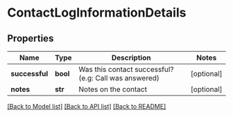 # ContactLogInformationDetails

## Properties
Name | Type | Description | Notes
------------ | ------------- | ------------- | -------------
**successful** | **bool** | Was this contact successful? (e.g: Call was answered)  | [optional] 
**notes** | **str** | Notes on the contact | [optional] 

[[Back to Model list]](../README.md#documentation-for-models) [[Back to API list]](../README.md#documentation-for-api-endpoints) [[Back to README]](../README.md)


